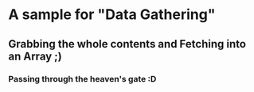 # A sample for "Data Gathering"
## Grabbing the whole contents and Fetching into an Array ;)
### Passing through the heaven's gate :D